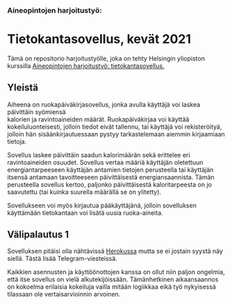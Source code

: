 ### Aineopintojen harjoitustyö:

# Tietokantasovellus, kevät 2021

Tämä on repositorio harjoitustyölle, joka on tehty Helsingin yliopiston 
kurssilla [Aineopintojen harjoitustyö: tietokantasovellus.](https://hy-tsoha.github.io/materiaali/index)

## Yleistä

Aiheena on ruokapäiväkirjasovellus, jonka avulla käyttäjä voi laskea päivittäin syömiensä  
kalorien ja ravintoaineiden määrät. Ruokapäiväkirjaa voi käyttää 
kokeiluluonteisesti, jolloin tiedot eivät tallennu, tai käyttäjä voi 
rekisteröityä, jolloin hän sisäänkirjautuessaan pystyy tarkastelemaan 
aiemmin kirjaamiaan tietoja.

Sovellus laskee päivittäin saadun kalorimäärän sekä erittelee eri 
ravintoaineiden osuudet. Sovellus vertaa määriä käyttäjän oletettuun 
energiantarpeeseen käyttäjän antamien tietojen perusteella tai käyttäjän 
itsensä antamaan tavoitteeseen päivittäisestä energiansaannista. Tämän 
perusteella sovellus kertoo, paljonko päivittäisestä kaloritarpeesta on jo 
saavutettu (tai kuinka suurella määrällä se on ylitetty).
 
Sovellukseen voi myös kirjautua pääkäyttäjänä, jolloin sovelluksen 
käyttämään tietokantaan voi lisätä uusia ruoka-aineita.

## Välipalautus 1

Sovelluksen pitäisi olla nähtävissä 
[Herokussa](https://tsoha-fooddiary.herokuapp.com/) mutta se ei jostain 
syystä näy siellä. Tästä lisää Telegram-viesteissä.

Kaikkien asennusten ja käyttöönottojen kanssa on ollut 
niin paljon ongelmia, että itse sovellus on vielä alkutekijöissään. 
Tämänhetkinen aikaansaannos on kokoelma erilaisia kokeiluja vailla mitään 
logiikkaa eikä työ nykyisessä tilassaan ole vertaisarvioinnin arvoinen.
